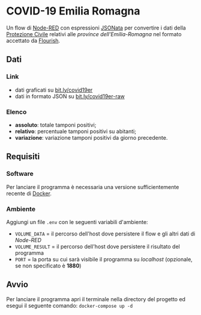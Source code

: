 # COVID-19 Emilia Romagna
Un flow di [Node-RED](https://nodered.org/) con espressioni [JSONata](https://jsonata.org/) per convertire i dati della [Protezione Civile](https://github.com/pcm-dpc/COVID-19) relativi alle _province dell'Emilia-Romagna_ nel formato accettato da [Flourish](https://bit.ly/covid19er).
## Dati
### Link
- dati graficati su [bit.ly/covid19er](https://bit.ly/covid19er)
- dati in formato JSON su [bit.ly/covid19er-raw](https://bit.ly/covid19er-raw)
### Elenco
- **assoluto**: totale tamponi positivi;
- **relativo**: percentuale tamponi positivi su abitanti;
- **variazione**: variazione tamponi positivi da giorno precedente.
## Requisiti
### Software
Per lanciare il programma è necessaria una versione sufficientemente recente di [Docker](https://docs.docker.com/get-docker/).
### Ambiente
Aggiungi un file `.env` con le seguenti variabili d'ambiente:
- `VOLUME_DATA` = il percorso dell'host dove persistere il flow e gli altri dati di _Node-RED_
- `VOLUME_RESULT` = il percorso dell'host dove persistere il risultato del programma
- `PORT` = la porta su cui sarà visibile il programma su _localhost_ (opzionale, se non specificato è **1880**)
## Avvio
Per lanciare il programma apri il terminale nella directory del progetto ed esegui il seguente comando:
```docker-compose up -d```
